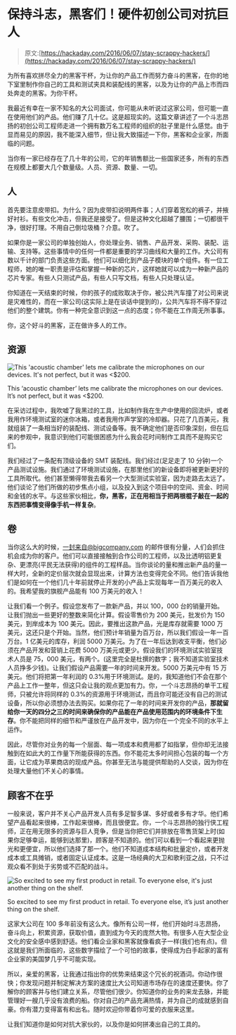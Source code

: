 # 保持斗志，黑客们！硬件初创公司对抗巨人

> 原文:[https://hackaday.com/2016/06/07/stay-scrappy-hackers/](https://hackaday.com/2016/06/07/stay-scrappy-hackers/)

为所有喜欢拼尽全力的黑客干杯，为让你的产品工作而努力奋斗的黑客，在你的地下室里制作你自己的工具和测试夹具和装配线的黑客，以及为让你的产品上市而四处奔走的黑客。为你干杯。

我最近有幸在一家不知名的大公司面试，你可能从未听说过这家公司，但可能一直在使用他们的产品。他们赚了几十亿。这是超现实的。这篇文章讲述了一个斗志昂扬的初创公司工程师走进一个拥有数万名工程师的组织的肚子里是什么感觉。由于显而易见的原因，我不能深入细节，但让我大致描述一下你，黑客和企业家，所面临的问题。

当你有一家已经存在了几十年的公司，它的年销售额比一些国家还多，所有的东西在规模上都要大几个数量级。人员、资源、数量、一切。

## 人

首先要注意皮带扣。为什么？因为皮带扣说明两件事；人们穿着宽松的裤子，并掖好衬衫。有些文化冲击，但我还是接受了。但是这种文化超越了腰围；一切都很干净，很好打理。不用自己倒垃圾桶？介意。吹了。

如果你是一家公司的单独创始人，你处理业务、销售、产品开发、采购、装配、运输、支持等。这些事情中的任何一件都是重要的学习曲线和大量的工作。大公司有数以千计的部门负责这些方面。他们可以细化到产品子模块的单个组件。有一位工程师，她的唯一职责是评估和掌握一种新的芯片，这样她就可以成为一种新产品的芯片专家。有些人只测试产品，有些人只写文档，有些人只处理认证。

你知道在一天结束的时候，你的孩子的成败取决于你，被公共汽车撞了对公司来说是灾难性的，而在一家公司(这实际上是在谈话中提到的)，公共汽车将不得不穿过他们的整个建筑。你有一种完全意识到这一点的态度；你不能在工作周无所事事。

你，这个好斗的黑客，正在做许多人的工作。

## 资源

![This 'acoustic chamber' lets me calibrate the microphones on our devices. It's not perfect, but it was <$200.](../Images/aead8c636ba3964e6305da27e204548b.png)

This ‘acoustic chamber’ lets me calibrate the microphones on our devices. It’s not perfect, but it was <$200.

在采访过程中，我吹嘘了我黑过的工具，比如制作我在生产中使用的回流炉，或者我用作环境测试室的迷你冰箱，或者我用作声学室的冷却器。只花了几百美元，我就组装了一条相当好的装配线、测试设备等。我不确定他们是否印象深刻，但在后来的参观中，我意识到他们可能很困惑为什么我会花时间制作工具而不是购买它们。

我们经过了一条配有顶级设备的 SMT 装配线。我们经过(足足走了 10 分钟)一个产品测试设施。我们通过了环境测试设施，在那里他们的新设备即将被更新更好的工具所取代。他们甚至懒得带我去看另一个大型测试实验室，因为走路去太远了。他们谈论了他们所做的初步焦点小组，以及投入到这个项目中的空间、资金、时间和金钱的水平。与这些家伙相比，**你，黑客，正在用相当于把两根棍子敲在一起的东西把事情变得像手机一样复杂**。

## 卷

当你这么大的时候，一封来自@bigcompany.com 的邮件很有分量，人们会抓住机会成为你的客户。他们可以直接接触到合作公司的工程师，以及比透明铝更复杂、更漂亮(平民无法获得)的组件的工程样品。当你谈论的量和推出新产品的量一样大时，全新的定价层次就会显现出来，计算方法也变得完全不同。他们告诉我他们是如何在一个他们几十年前就停止开发的小产品上实现每年一百万美元的收入的。我希望我的旗舰产品能有 100 万美元的收入！

让我们看一个例子。假设您发布了一款新产品，并以 100，000 台的销量开始。让我们抛出一些更好的整数来简化计算。假设零售价为 200 美元，批发价为 150 美元，到岸成本为 100 美元。因此，要推出这款产品，光是库存就需要 1000 万美元，这还只是个开始。当然，他们预计年销量为百万台，所以我们假设一年一百万台。1 亿美元的库存，利润 5000 万美元。为了在一年后达到收支平衡，他们必须在产品开发和营销上花费 5000 万美元或更少。假设我们的环境测试实验室技术人员是 75，000 美元，有两个。(这里完全是杜撰的数字；我不知道实验室技术人员挣多少钱)。让我们假设产品需要一年的时间来开发。5000 万美元中有 15 万美元。他们将把第一年利润的 0.3%用于环境测试。是的，我知道他们不会在那个产品上工作一整年，但这只会让我的观点更加有力。你，一个斗志昂扬的单干工程师，只被允许将同样的 0.3%的资源用于环境测试，而且你可能还没有自己的测试设备，所以你必须想办法去购买。如果你花了一年的时间来开发你的产品，**那就留给你一天的四分之三的时间来确保你的产品能在产品使用范围内的环境条件下生存**。你不能把同样的细节和严谨放在产品开发中，因为你在一个完全不同的水平上运作。

因此，尽管你对业务的每一个层面、每一项成本和费用都了如指掌，但你却无法接触到在如此大的工作量下所能获得的东西。你不能花太多时间担心包装的每一个方面，让它成为苹果商店的现成产品。你甚至无法与能提供帮助的人交谈，因为你在处理大量他们不关心的事情。

## 顾客不在乎

一般来说，客户并不关心产品开发人员有多足智多谋、多好或者多有才华。他们希望产品看起来很棒，工作起来很棒，而且很便宜。你，一个斗志昂扬的独行侠工程师，正在用无限多的资源与巨人竞争，但是当你把它们并排放在零售货架上时(如果你足够幸运，能够到达那里)，顾客是不知道的。他们可以看到一个看起来更抛光和更便宜，所以他们选择了那一个。他们不知道成本结构和批量定价，或者开发成本或工具摊销，或者固定认证成本。这是一场经典的大卫和歌利亚之战，只不过观众看不到处于劣势或不匹配的战斗。

![So excited to see my first product in retail. To everyone else, it's just another thing on the shelf.](../Images/00e00b7bf70f3e037f317704cc97cdac.png)

So excited to see my first product in retail. To everyone else, it’s just another thing on the shelf.

这家大公司在 100 多年前没有这么大。像所有公司一样，他们开始时斗志昂扬，奋斗向上，积累资源，获取价值，直到成为今天的庞然大物。有很多人在大型企业文化的安全感中感到舒适。他们看企业家和黑客就像看疯子一样(我们也有点)。但这就是我们所面临的，这些数字描绘了一个可怕的故事，使得成为白手起家的富有企业家的美国梦几乎不可能实现。

所以，亲爱的黑客，让我通过指出你的优势来结束这个冗长的祝酒词。你动作很快；你发现问题并制定解决方案的速度比大公司知道市场存在的速度还要快。你了解你的顾客并与他们建立关系，尽管他们很少。你知道你的业务的来龙去脉，并能管理好一艘几乎没有浪费的船。你对自己的产品充满热情，并为自己的成就感到自豪。你有潜力变得富有和出名。随时欢迎你带着你可爱的衣服来这里。

让我们知道你是如何对抗大家伙的，以及你是如何拼凑出自己的工具的。